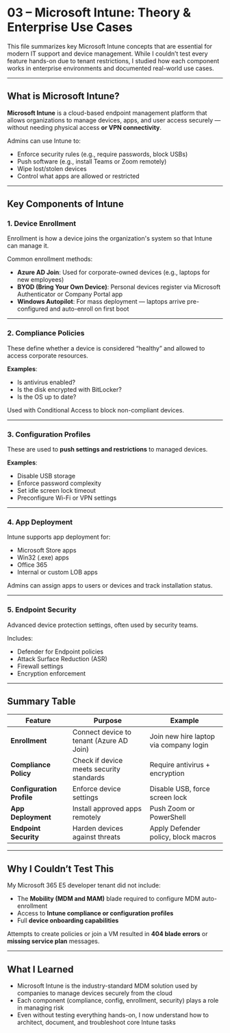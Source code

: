 # 03 – Microsoft Intune: Theory & Enterprise Use Cases

This file summarizes key Microsoft Intune concepts that are essential for modern IT support and device management. While I couldn’t test every feature hands-on due to tenant restrictions, I studied how each component works in enterprise environments and documented real-world use cases.

---

##  What is Microsoft Intune?

**Microsoft Intune** is a cloud-based endpoint management platform that allows organizations to manage devices, apps, and user access securely — without needing physical access **or VPN connectivity**.

Admins can use Intune to:
- Enforce security rules (e.g., require passwords, block USBs)
- Push software (e.g., install Teams or Zoom remotely)
- Wipe lost/stolen devices
- Control what apps are allowed or restricted

---

##  Key Components of Intune

### 1. **Device Enrollment**

Enrollment is how a device joins the organization's system so that Intune can manage it.

Common enrollment methods:
- **Azure AD Join**: Used for corporate-owned devices (e.g., laptops for new employees)
- **BYOD (Bring Your Own Device)**: Personal devices register via Microsoft Authenticator or Company Portal app
- **Windows Autopilot**: For mass deployment — laptops arrive pre-configured and auto-enroll on first boot

---

### 2. **Compliance Policies**

These define whether a device is considered “healthy” and allowed to access corporate resources.

**Examples**:
- Is antivirus enabled?
- Is the disk encrypted with BitLocker?
- Is the OS up to date?

Used with Conditional Access to block non-compliant devices.

---

### 3. **Configuration Profiles**

These are used to **push settings and restrictions** to managed devices.

**Examples**:
- Disable USB storage
- Enforce password complexity
- Set idle screen lock timeout
- Preconfigure Wi-Fi or VPN settings

---

### 4. **App Deployment**

Intune supports app deployment for:
- Microsoft Store apps
- Win32 (.exe) apps
- Office 365
- Internal or custom LOB apps

Admins can assign apps to users or devices and track installation status.

---

### 5. **Endpoint Security**

Advanced device protection settings, often used by security teams.

Includes:
- Defender for Endpoint policies
- Attack Surface Reduction (ASR)
- Firewall settings
- Encryption enforcement

---

##  Summary Table

| Feature | Purpose | Example |
|---------|---------|---------|
| **Enrollment** | Connect device to tenant (Azure AD Join) | Join new hire laptop via company login |
| **Compliance Policy** | Check if device meets security standards | Require antivirus + encryption |
| **Configuration Profile** | Enforce device settings | Disable USB, force screen lock |
| **App Deployment** | Install approved apps remotely | Push Zoom or PowerShell |
| **Endpoint Security** | Harden devices against threats | Apply Defender policy, block macros |

---

##  Why I Couldn’t Test This

My Microsoft 365 E5 developer tenant did not include:

- The **Mobility (MDM and MAM)** blade required to configure MDM auto-enrollment
- Access to **Intune compliance or configuration profiles**
- Full **device onboarding capabilities**

Attempts to create policies or join a VM resulted in **404 blade errors** or **missing service plan** messages.

---

##  What I Learned

- Microsoft Intune is the industry-standard MDM solution used by companies to manage devices securely from the cloud
- Each component (compliance, config, enrollment, security) plays a role in managing risk
- Even without testing everything hands-on, I now understand how to architect, document, and troubleshoot core Intune tasks
